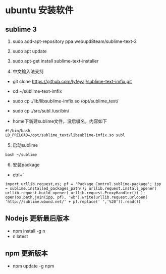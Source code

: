 # ubuntu 安装软件

## sublime 3


1. sudo add-apt-repository ppa:webupd8team/sublime-text-3
2. sudo apt update
3. sudo apt-get install sublime-text-installer

4. 中文输入法支持

- git clone https://github.com/lyfeyaj/sublime-text-imfix.git
- cd ~/sublime-text-imfix
- sudo cp ./lib/libsublime-imfix.so /opt/sublime_text/
- sudo cp ./src/subl /usr/bin/

- home下新建sublime文件，没后缀名，内容如下
```
#!/bin/bash
LD_PRELOAD=/opt/sublime_text/libsublime-imfix.so subl
```

5. 启动sublime
```
bash ~/sublime
```

6. 安装package

- ctrl+`

```
import urllib.request,os; pf = 'Package Control.sublime-package'; ipp = sublime.installed_packages_path(); urllib.request.install_opener( urllib.request.build_opener( urllib.request.ProxyHandler()) ); open(os.path.join(ipp, pf), 'wb').write(urllib.request.urlopen( 'http://sublime.wbond.net/' + pf.replace(' ','%20')).read())
```

## Nodejs 更新最后版本

- npm install -g n
- n latest

## npm 更新版本

- npm update -g npm 